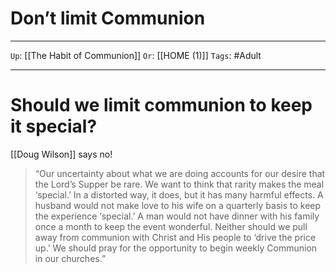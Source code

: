 # Don’t limit Communion

---

`Up`: [[The Habit of Communion]] `Or`: [[HOME (1)]] `Tags`: #Adult

---

# Should we limit communion to keep it special?

[[Doug Wilson]] says no!

> 
> 
> 
> “Our uncertainty about what we are doing accounts for our desire that the Lord’s Supper be rare. We want to think that rarity makes the meal ‘special.’ In a distorted way, it does, but it has many harmful effects. A husband would not make love to his wife on a quarterly basis to keep the experience ‘special.’ A man would not have dinner with his family once a month to keep the event wonderful. Neither should we pull away from communion with Christ and His people to ‘drive the price up.’ We should pray for the opportunity to begin weekly Communion in our churches.”
>